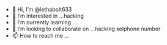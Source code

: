 - 👋 Hi, I’m @lethabolt633
- 👀 I’m interested in ...hacking
- 🌱 I’m currently learning ...
- 💞️ I’m looking to collaborate on ...hacking selphone number
- 📫 How to reach me ...

<!---
lethabolt633/lethabolt633 is a ✨ special ✨ repository because its `README.md` (this file) appears on your GitHub profile.
You can click the Preview link to take a look at your changes.
--->  
  
